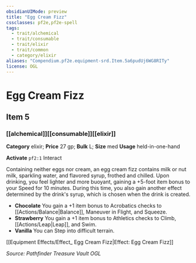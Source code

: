 ```yaml
---
obsidianUIMode: preview
title: "Egg Cream Fizz"
cssclasses: pf2e,pf2e-spell
tags:
  - trait/alchemical
  - trait/consumable
  - trait/elixir
  - trait/common
  - category/elixir
aliases: "Compendium.pf2e.equipment-srd.Item.5a6pudUj6WG8RITy"
license: OGL
---
```

# Egg Cream Fizz
## Item 5
### [[alchemical]][[consumable]][[elixir]]

**Category** elixir; 
**Price** 27 gp; 
**Bulk** L; **Size** med
**Usage** held-in-one-hand

**Activate** `pf2:1` Interact

Containing neither eggs nor cream, an egg cream fizz contains milk or nut milk, sparkling water, and flavored syrup, frothed and chilled. Upon drinking, you feel lighter and more buoyant, gaining a +5-foot item bonus to your Speed for 10 minutes. During this time, you also gain another effect determined by the drink's syrup, which is chosen when the drink is created.

*   **Chocolate** You gain a +1 item bonus to Acrobatics checks to [[Actions/Balance|Balance]], Maneuver in Flight, and Squeeze.
*   **Strawberry** You gain a +1 item bonus to Athletics checks to Climb, [[Actions/Leap|Leap]], and Swim.
*   **Vanilla** You can Step into difficult terrain.

[[Equipment Effects/Effect_ Egg Cream Fizz|Effect: Egg Cream Fizz]]

*Source: Pathfinder Treasure Vault*
*OGL*